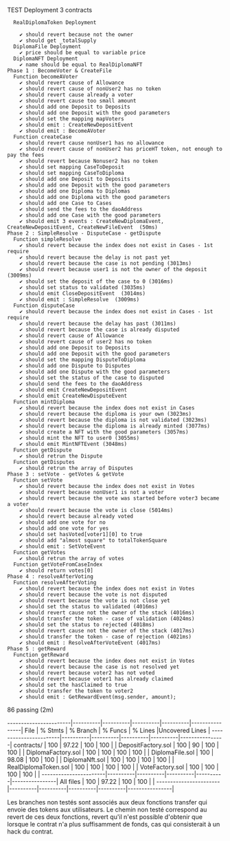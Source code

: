 TEST
    Deployment 3 contracts
    
      RealDiplomaToken Deployment
      
        ✔ should revert because not the owner
        ✔ should get _totalSupply
      DiplomaFile Deployment
        ✔ price should be equal to variable price
      DiplomaNFT Deployment
        ✔ name should be equal to RealDiplomaNFT
    Phase 1 : BecomeVoter & CreateFile
      Function becomeAVoter
        ✔ should revert cause of Allowance
        ✔ should revert cause of nonUser2 has no token
        ✔ should revert cause already a voter
        ✔ should revert cause too small amount
        ✔ should add one Deposit to Deposits
        ✔ should add one Deposit with the good parameters
        ✔ should set the mapping mapVoters
        ✔ should emit : CreateNewDepositEvent
        ✔ should emit : BecomeAVoter
      Function createCase
        ✔ should revert cause nonUser1 has no allowance
        ✔ should revert cause of nonUser2 has priceHT token, not enough to pay the fees
        ✔ should revert because Nonuser2 has no token
        ✔ should set mapping CaseToDeposit
        ✔ should set mapping CaseToDiploma
        ✔ should add one Deposit to Deposits
        ✔ should add one Deposit with the good parameters
        ✔ should add one Diploma to Diplomas
        ✔ should add one Diploma with the good parameters
        ✔ should add one Case to Cases
        ✔ should send the fees to the daoAddress
        ✔ should add one Case with the good parameters
        ✔ should emit 3 events : CreateNewDiplomaEvent, CreateNewDepositEvent, CreateNewFileEvent  (50ms)
    Phase 2 : SimpleResolve - DisputeCase - getDispute
      Function simpleResolve
        ✔ should revert because the index does not exist in Cases - 1st require
        ✔ should revert because the delay is not past yet
        ✔ should revert because the case is not pending (3013ms)
        ✔ should revert because user1 is not the owner of the deposit (3009ms)
        ✔ should set the deposit of the case to 0 (3016ms)
        ✔ should set status to validated (3035ms)
        ✔ should emit CloseDepositEvent  (3014ms)
        ✔ should emit : SimpleResolve  (3009ms)
      Function disputeCase
        ✔ should revert because the index does not exist in Cases - 1st require
        ✔ should revert because the delay has past (3011ms)
        ✔ should revert because the case is already disputed
        ✔ should revert cause of Allowance
        ✔ should revert cause of user2 has no token
        ✔ should add one Deposit to Deposits
        ✔ should add one Deposit with the good parameters
        ✔ should set the mapping DisputeToDiploma
        ✔ should add one Dispute to Disputes
        ✔ should add one Dispute with the good parameters
        ✔ should set the status of the case to disputed
        ✔ should send the fees to the daoAddress
        ✔ should emit CreateNewDepositEvent
        ✔ should emit CreateNewDisputeEvent
      Function mintDiploma
        ✔ should revert because the index does not exist in Cases 
        ✔ should revert because the diploma is your own (3023ms)
        ✔ should revert because the diploma is not validated (3023ms)
        ✔ should revert because the diploma is already minted (3077ms)
        ✔ should create a NFT with the good parameters (3057ms)
        ✔ should mint the NFT to user0 (3055ms)
        ✔ should emit MintNFTEvent (3048ms)
      Function getDispute
        ✔ should retrun the Dispute 
      Function getDisputes
        ✔ should retrun the array of Disputes
    Phase 3 : setVote - getVotes & getVote 
      Function setVote
        ✔ should revert because the index does not exist in Votes
        ✔ should revert because nonUser1 is not a voter
        ✔ should revert because the vote was started before voter3 became a voter
        ✔ should revert because the vote is close (5014ms)
        ✔ should revert because already voted 
        ✔ should add one vote for no
        ✔ should add one vote for yes
        ✔ should set hasVoted[voter1][0] to true
        ✔ should add "almost square" to totalTokenSquare
        ✔ should emit : SetVoteEvent
      Function getVotes
        ✔ should retrun the array of votes
      Function getVoteFromCaseIndex
        ✔ should return votes[0]
    Phase 4 : resolveAfterVoting
      Function resolveAfterVoting
        ✔ should revert because the index does not exist in Votes
        ✔ should revert because the vote is not disputed
        ✔ should revert because the vote is not close yet
        ✔ should set the status to validated (4016ms)
        ✔ should revert cause not the owner of the stack (4016ms)
        ✔ should transfer the token - case of validation (4024ms)
        ✔ should set the status to rejected (4018ms)
        ✔ should revert cause not the owner of the stack (4017ms)
        ✔ should transfer the token - case of rejection (4021ms)
        ✔ should emit : ResolveAfterVoteEvent (4017ms)
    Phase 5 : getReward
      Function getReward
        ✔ should revert because the index does not exist in Votes
        ✔ should revert because the case is not resolved yet
        ✔ should revert because voter2 has not voted
        ✔ should revert because voter1 has already claimed 
        ✔ should set the hasClaimed to true
        ✔ should transfer the token to voter2
        ✔ should emit : GetRewardEvent(msg.sender, amount);
        


  86 passing (2m)


  
-----------------------|----------|----------|----------|----------|----------------|
File                   |  % Stmts | % Branch |  % Funcs |  % Lines |Uncovered Lines |
-----------------------|----------|----------|----------|----------|----------------|
 contracts/            |      100 |    97.22 |      100 |      100 |                |
  DepositFactory.sol   |      100 |       90 |      100 |      100 |                |
  DiplomaFactory.sol   |      100 |      100 |      100 |      100 |                |
  DiplomaFile.sol      |      100 |    98.08 |      100 |      100 |                |
  DiplomaNft.sol       |      100 |      100 |      100 |      100 |                |
  RealDiplomaToken.sol |      100 |      100 |      100 |      100 |                |
  VoteFactory.sol      |      100 |      100 |      100 |      100 |                |
-----------------------|----------|----------|----------|----------|----------------|
All files              |      100 |    97.22 |      100 |      100 |                |
-----------------------|----------|----------|----------|----------|----------------|

Les branches non testés sont associés aux deux fonctions transfer qui envoie des tokens aux utilisateurs. Le chemin non testé correspond au revert de ces deux fonctions, revert qu'il n'est possible d'obtenir que lorsque le contrat n'a plus suffisamment de fonds, cas qui consisterait à un hack du contrat.   

